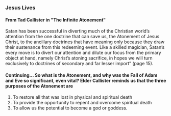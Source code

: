 ### Jesus Lives

#### From Tad Callister in "The Infinite Atonement"

<p>
Satan has been successful in diverting much of the Christian world’s attention from the one doctrine that can save us, the Atonement of Jesus Christ, to the ancillary doctrines that have meaning only because they draw their sustenance from this redeeming event. Like a skilled magician, Satan’s every move is to divert our attention and dilute our focus from the primary object at hand, namely Christ’s atoning sacrifice, in hopes we will turn exclusively to doctrines of secondary and far lesser import” (page 15).
</p>

#### Continuing... So what is the Atonement, and why was the Fall of Adam and Eve so significant, even vital? Elder Callister reminds us that the three purposes of the Atonement are 
1. To restore all that was lost in physical and spiritual death
2. To provide the opportunity to repent and overcome spiritual death
3. To allow us the potential to become a god or goddess.
